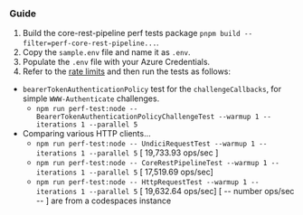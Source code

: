 ### Guide

1. Build the core-rest-pipeline perf tests package `pnpm build --filter=perf-core-rest-pipeline...`.
2. Copy the `sample.env` file and name it as `.env`.
3. Populate the `.env` file with your Azure Credentials.
4. Refer to the [rate limits](https://learn.microsoft.com/azure/active-directory/enterprise-users/directory-service-limits-restrictions) and then run the tests as follows:

- `bearerTokenAuthenticationPolicy` test for the `challengeCallbacks`, for simple `WWW-Authenticate` challenges.
  - `npm run perf-test:node -- BearerTokenAuthenticationPolicyChallengeTest --warmup 1 --iterations 1 --parallel 5`
- Comparing various HTTP clients...
  - `npm run perf-test:node -- UndiciRequestTest --warmup 1 --iterations 1 --parallel 5` [ 19,733.93 ops/sec ]
  - `npm run perf-test:node -- CoreRestPipelineTest --warmup 1 --iterations 1 --parallel 5` [ 17,519.69 ops/sec]
  - `npm run perf-test:node -- HttpRequestTest --warmup 1 --iterations 1 --parallel 5` [ 19,632.64 ops/sec]
    [ -- number ops/sec -- ] are from a codespaces instance
